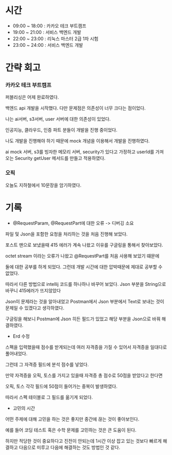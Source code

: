 # 시간
- 09:00 ~ 18:00 : 카카오 테크 부트캠프
- 19:00 ~ 21:00 : 서비스 백엔드 개발
- 22:00 ~ 23:00 : 리눅스 마스터 2급 1차 시험
- 23:00 ~ 24:00 : 서비스 백엔드 개발

# 간략 회고

### 카카오 테크 부트캠프

퍼블리싱은 어제 완료하였다.

백엔드 api 개발을 시작했다. 다만 문제점은 의존성이 너무 크다는 점이었다.

나는 ai서버, s3서버, user 서버에 대한 의존성이 있었다.

인공지능, 클라우드, 인증 파트 분들이 개발을 진행 중이었다.

나도 개발을 진행해야 하기 때문에 mock 개념을 이용해서 개발을 진행하였다.

ai mock 서버, s3를 빙자한 메모리 서버, security가 있다고 가정하고 userId를 가져오는 Security getUser 메서드를 만들고 적용하였다.

### 오픽

오늘도 지하철에서 10문장을 암기하였다.

# 기록

- @RequestParam, @RequestPart에 대한 오류 -> 디버깅 소요

파일 및 Json을 포함한 요청을 처리하는 것을 처음 진행해 보았다.

포스트 맨으로 보냈을때 415 에러가 계속 나왔고 이유를 구글링을 통해서 찾아보았다.

octet stream 이라는 오류가 나왔고 @RequestPart를 처음 사용해 보았기 떄문에

둘에 대한 공부를 하게 되었다. 그런데 개발 시간에 대한 압박때문에 제대로 공부할 수 없었다.

따라서 다른 방법으로 intellij 코드를 하나하나 바꾸어 보았다. Json 부분을 String으로 바꾸니 415에러가 뜨지않았다

Json이 문제라는 것을 알아내었고 Postman에서 Json 부분에서 Text로 보내는 것이 문제일 수 있겠다고 생각하였다.

구글링을 해보니 Postman에 Json 히든 필드가 있었고 해당 부분을 Json으로 바꿔 해결하였다.

- Erd 수정

스펙을 입력했을때 점수를 받게되는데 여러 자격증을 가질 수 있어서 자격증을 일대다로 풀어내었다.

그런데 그 자격증 필드에 분석 점수를 넣었다.

만약 자격증을 오픽, 토스를 가지고 있을때 자격증 총 점수로 50점을 받았다고 한다면

오픽, 토스 각각 필드에 50점이 들어가는 중복이 발생하였다.

따라서 스펙 테이블로 그 필드를 옮기게 되었다.

- 고민의 시간

어떤 주제에 대해 고민을 하는 것은 좋지만 중간에 끊는 것이 좋아보인다.

예를 들어 코딩 테스트 혹은 수학 문제를 고민하는 것은 큰 도움이 된다.

하지만 적당한 것이 중요하다고 진전이 안되는데 1시간 이상 잡고 있는 것보다 빠르게 해결하고 다음으로 미루고 다음에 해결하는 것도 방법인 것 같다.